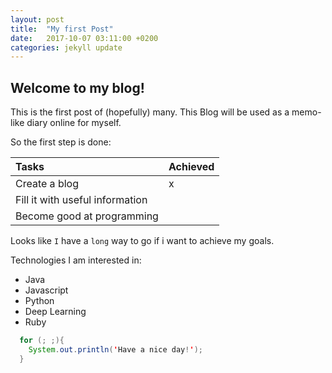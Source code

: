 ```yaml
---
layout: post
title:  "My first Post"
date:   2017-10-07 03:11:00 +0200
categories: jekyll update
---
```

## Welcome to my blog!
This is the first post of (hopefully) many.
This Blog will be used as a memo-like diary online for myself.

So the first step is done:

| Tasks        | Achieved          |
|:-------------|:------------------|
| Create a blog           |   x |
| Fill it with useful information          |  |
| Become good at programming      |  |


Looks like `I` have a `long` way to go if i want to achieve my goals.

Technologies I am interested in:
- Java
- Javascript
- Python
- Deep Learning
- Ruby


```java
  for (; ;){
    System.out.println('Have a nice day!');
  }
```
